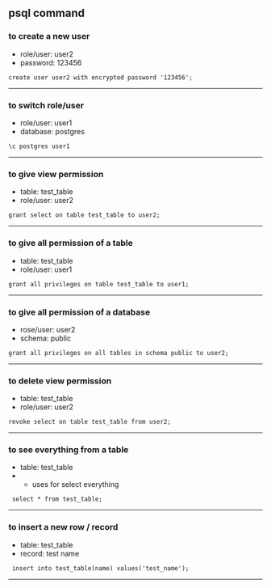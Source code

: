 ## psql command

### to create a new user
- role/user: user2
- password: 123456

```text
create user user2 with encrypted password '123456';
```
---

### to switch role/user
- role/user: user1
- database: postgres

```text
\c postgres user1
```
---

### to give view permission
- table: test_table
- role/user: user2

```text
grant select on table test_table to user2;
```
---

### to give all permission of a table
- table: test_table
- role/user: user1

```text
grant all privileges on table test_table to user1;
```
---

### to give all permission of a database
- rose/user: user2
- schema: public

```text
grant all privileges on all tables in schema public to user2;
```
---

### to delete view permission
- table: test_table
- role/user: user2

```text
revoke select on table test_table from user2;
```
---

### to see everything from a table
- table: test_table
- * uses for select everything

```text
 select * from test_table;
```
---

### to insert a new row / record
- table: test_table
- record: test name

```text
 insert into test_table(name) values('test_name');
```
---

